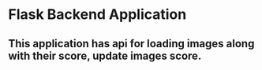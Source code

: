 # Flask Backend Application

## This application has  api for loading images along with their score, update images score.
